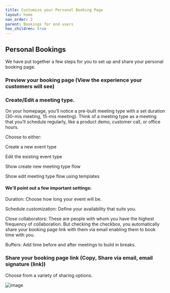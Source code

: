 ```yaml
---
title: Customize your Personal Booking Page
layout: home
nav_order: 2
parent: Bookings for end users
has_children: true
---
```

## Personal Bookings ##

We have put together a few steps for you to set up and share your personal booking page.

### Preview your booking page (View the experience your customers will see) ###

### Create/Edit a meeting type. ###

On your homepage, you’ll notice a pre-built meeting type with a set duration (30-mis meeting, 15-mis meeting). Think of a meeting type as a meeting that you’ll schedule regularly, like a product demo, customer call, or office hours.

Choose to either:

Create a new event type

Edit the existing event type

Show create new meeting type flow

Show edit meeting type flow using templates

#### We’ll point out a few important settings: ####

Duration: Choose how long your event will be.

Schedule customization: Define your availability that suits you.

Close collaborators: These are people with whom you have the highest frequency of collaboration. But checking the checkbox, you automatically share your booking page link with them via email enabling them to book time with you.

Buffers: Add time before and after meetings to build in breaks.

### Share your booking page link (Copy, Share via email, email signature (link)) ###

Choose from a variety of sharing options.

![image](https://github.com/pritika-royc/Microsoft-Bookings/assets/153553282/bbabbd27-8d9e-4b6e-b8fd-8f22ff94a486)


